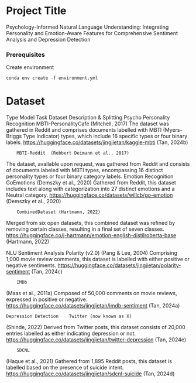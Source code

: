 # Project Title
Psychology-Informed Natural Language Understanding: Integrating Personality and Emotion-Aware Features for Comprehensive Sentiment Analysis and Depression Detection 


### Prerequisites

Create environment

```
conda env create -f environment.yml
```

# Dataset
Type	Model Task	Dataset	Description & Splitting
Psycho	Personality Recognition	MBTI-PersonalityCafe (Mitchell, 2017)
    The dataset was gathered in Reddit and comprises documents labelled with MBTI (Myers-Briggs Type Indicator) types, which include 16 specific types or four binary labels.
https://huggingface.co/datasets/jingjietan/kaggle-mbti (Tan, 2024b)

        MBTI-Reddit  (Robbert Deimann et al., 2017)
 The dataset, available upon request, was gathered from Reddit and consists of documents labeled with MBTI types, encompassing 16 distinct personality types or four binary category labels.
    Emotion Recognition	GoEmotions
(Demszky et al., 2020)
Gathered from Reddit, this dataset includes text along with categorization into 27 distinct emotions and a Neutral category.
https://huggingface.co/datasets/willcb/go-emotion (Demszky et al., 2020)

        CombinedDataset (Hartmann, 2022)
Merged from six open datasets, this combined dataset was refined by removing certain classes, resulting in a final set of seven classes.
https://huggingface.co/j-hartmann/emotion-english-distilroberta-base (Hartmann, 2022)

NLU	Sentiment Analysis	Polarity (v2.0)
(Pang & Lee, 2004)
Comprising 1,000 movie review comments, this dataset is labelled with either positive or negative sentiments.
https://huggingface.co/datasets/jingjietan/polarity-sentiment (Tan, 2024c)

        IMDb
(Maas et al., 2011a)
Composed of 50,000 comments on movie reviews, expressed in positive or negative.
https://huggingface.co/datasets/jingjietan/imdb-sentiment (Tan, 2024a)

    Depression Detection	Twitter (now known as X)
(Shinde, 2022)
Derived from Twitter posts, this dataset consists of 20,000 entries labelled as either indicating depression or not.
https://huggingface.co/datasets/jingjietan/twitter-depression (Tan, 2024e)

        SDCNL
(Haque et al., 2021)
Gathered from 1,895 Reddit posts, this dataset is labelled based on the presence of suicide intent.
https://huggingface.co/datasets/jingjietan/sdcnl-suicide (Tan, 2024d)


